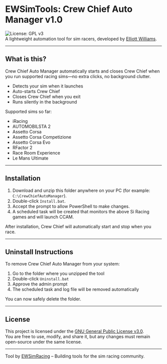 # EWSimTools: Crew Chief Auto Manager v1.0  

![License: GPL v3](https://img.shields.io/badge/License-GPLv3-blue.svg)  
A lightweight automation tool for sim racers, developed by [Elliott Williams](https://www.instagram.com/ewsimracing).  

---

## What is this?  
Crew Chief Auto Manager automatically starts and closes Crew Chief when you run supported racing sims—no extra clicks, no background clutter.  

- Detects your sim when it launches  
- Auto-starts Crew Chief  
- Closes Crew Chief when you exit  
- Runs silently in the background  

Supported sims so far:  
- iRacing   
- AUTOMOBILSTA 2   
- Assetto Corsa
- Assetto Corsa Competizione
- Assetto Corsa Evo
- RFactor 2
- Race Room Experience   
- Le Mans Ultimate   

---

## Installation  

1. Download and unzip this folder anywhere on your PC (for example: `C:\CrewChiefAutoManager`).  
2. Double-click `Install.bat`.  
3. Accept the prompt to allow PowerShell to make changes.
4. A scheduled task will be created that monitors the above Si Racing games and will launch CCAM.

After installation, Crew Chief will automatically start and stop when you race.  

---

## Uninstall Instructions  

To remove Crew Chief Auto Manager from your system:  

1. Go to the folder where you unzipped the tool  
2. Double-click `Uninstall.bat`  
3. Approve the admin prompt  
4. The scheduled task and log file will be removed automatically  

You can now safely delete the folder.  

---

## License  

This project is licensed under the [GNU General Public License v3.0](LICENSE).  
You are free to use, modify, and share it, but any changes must remain open-source under the same license.  

---

Tool by [EWSimRacing](https://www.instagram.com/ewsimracing) – Building tools for the sim racing community.  
